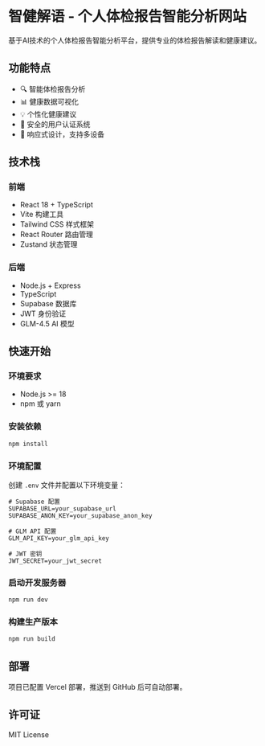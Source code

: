 # 智健解语 - 个人体检报告智能分析网站

基于AI技术的个人体检报告智能分析平台，提供专业的体检报告解读和健康建议。

## 功能特点

- 🔍 智能体检报告分析
- 📊 健康数据可视化
- 💡 个性化健康建议
- 🔐 安全的用户认证系统
- 📱 响应式设计，支持多设备

## 技术栈

### 前端
- React 18 + TypeScript
- Vite 构建工具
- Tailwind CSS 样式框架
- React Router 路由管理
- Zustand 状态管理

### 后端
- Node.js + Express
- TypeScript
- Supabase 数据库
- JWT 身份验证
- GLM-4.5 AI 模型

## 快速开始

### 环境要求
- Node.js >= 18
- npm 或 yarn

### 安装依赖
```bash
npm install
```

### 环境配置
创建 `.env` 文件并配置以下环境变量：
```env
# Supabase 配置
SUPABASE_URL=your_supabase_url
SUPABASE_ANON_KEY=your_supabase_anon_key

# GLM API 配置
GLM_API_KEY=your_glm_api_key

# JWT 密钥
JWT_SECRET=your_jwt_secret
```

### 启动开发服务器
```bash
npm run dev
```

### 构建生产版本
```bash
npm run build
```

## 部署

项目已配置 Vercel 部署，推送到 GitHub 后可自动部署。

## 许可证

MIT License